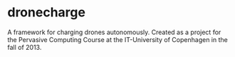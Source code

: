 dronecharge
===========

A framework for charging drones autonomously. Created as a project for the Pervasive Computing Course at the IT-University of Copenhagen in the fall of 2013.
